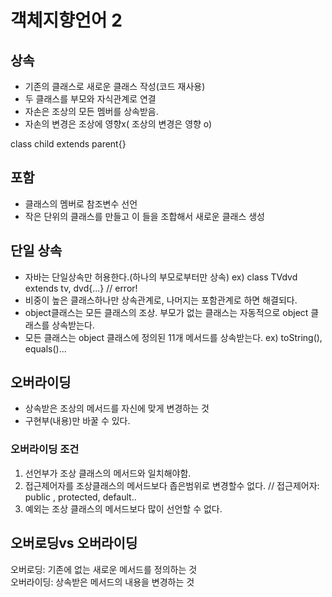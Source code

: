 # 객체지향언어 2

## 상속
- 기존의 클래스로 새로운 클래스 작성(코드 재사용)  
- 두 클래스를 부모와 자식관계로 연결  
- 자손은 조상의 모든 멤버를 상속받음.  
- 자손의 변경은 조상에 영향x( 조상의 변경은 영향 o)  

class child extends parent{}  

## 포함
- 클래스의 멤버로 참조변수 선언 
- 작은 단위의 클래스를 만들고 이 들을 조합해서 새로운 클래스 생성  


## 단일 상속 
- 자바는 단일상속만 허용한다.(하나의 부모로부터만 상속)   ex) class TVdvd extends tv, dvd{...} // error!  
- 비중이 높은 클래스하나만 상속관계로, 나머지는 포함관계로 하면 해결되다.  
- object클래스는 모든 클래스의 조상. 부모가 없는 클래스는 자동적으로 object 클래스를 상속받는다.  
- 모든 클래스는 object 클래스에 정의된 11개 메서드를 상속받는다. ex) toString(), equals()...  

## 오버라이딩
- 상속받은 조상의 메서드를 자신에 맞게 변경하는 것 
- 구현부(내용)만 바꿀 수 있다.  


### 오버라이딩 조건
1. 선언부가 조상 클래스의 메서드와 일치해야함.  
2. 접근제어자를 조상클래스의 메서드보다 좁은범위로 변경할수 없다.  //  접근제어자: public , protected, default..  
3. 예외는 조상 클래스의 메서드보다 많이 선언할 수 없다.  


## 오버로딩vs 오버라이딩 
오버로딩: 기존에 없는 새로운 메서드를 정의하는 것  
오버라이딩: 상속받은 메서드의 내용을 변경하는 것
